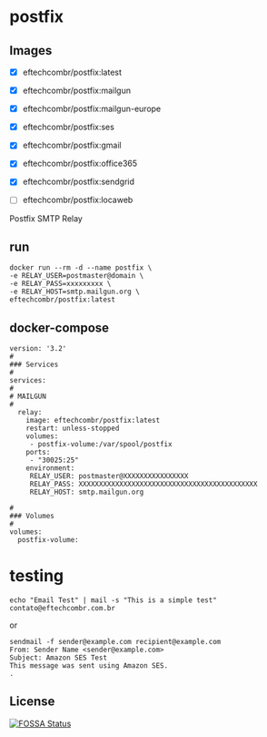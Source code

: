 # postfix

## Images

 - [x] eftechcombr/postfix:latest
 - [x] eftechcombr/postfix:mailgun
 - [x] eftechcombr/postfix:mailgun-europe
 - [x] eftechcombr/postfix:ses
 - [x] eftechcombr/postfix:gmail
 - [x] eftechcombr/postfix:office365
 - [x] eftechcombr/postfix:sendgrid
 - [ ] eftechcombr/postfix:locaweb
 

Postfix SMTP Relay

## run

    docker run --rm -d --name postfix \
    -e RELAY_USER=postmaster@domain \
    -e RELAY_PASS=xxxxxxxxx \
    -e RELAY_HOST=smtp.mailgun.org \
    eftechcombr/postfix:latest

## docker-compose

    version: '3.2'
    #
    ### Services
    #
    services:
    #
    # MAILGUN
    #
      relay:
        image: eftechcombr/postfix:latest
        restart: unless-stopped
        volumes: 
         - postfix-volume:/var/spool/postfix
        ports:
         - "30025:25"
        environment:
         RELAY_USER: postmaster@XXXXXXXXXXXXXXXX
         RELAY_PASS: XXXXXXXXXXXXXXXXXXXXXXXXXXXXXXXXXXXXXXXXXXXX
         RELAY_HOST: smtp.mailgun.org
         
    #
    ### Volumes
    #
    volumes:
      postfix-volume:
      
      

 # testing

    echo "Email Test" | mail -s "This is a simple test" contato@eftechcombr.com.br
 
or

    sendmail -f sender@example.com recipient@example.com
    From: Sender Name <sender@example.com>
    Subject: Amazon SES Test                
    This message was sent using Amazon SES.                
    .




## License
[![FOSSA Status](https://app.fossa.io/api/projects/git%2Bgithub.com%2Feftechcombr%2Fpostfix.svg?type=large)](https://app.fossa.io/projects/git%2Bgithub.com%2Feftechcombr%2Fpostfix?ref=badge_large)
